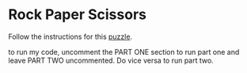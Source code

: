 # Rock Paper Scissors

Follow the instructions for this [puzzle](https://adventofcode.com/2022/day/2).


to run my code, uncomment the PART ONE section to run part one and leave PART TWO uncommented. Do vice versa to run part two. 